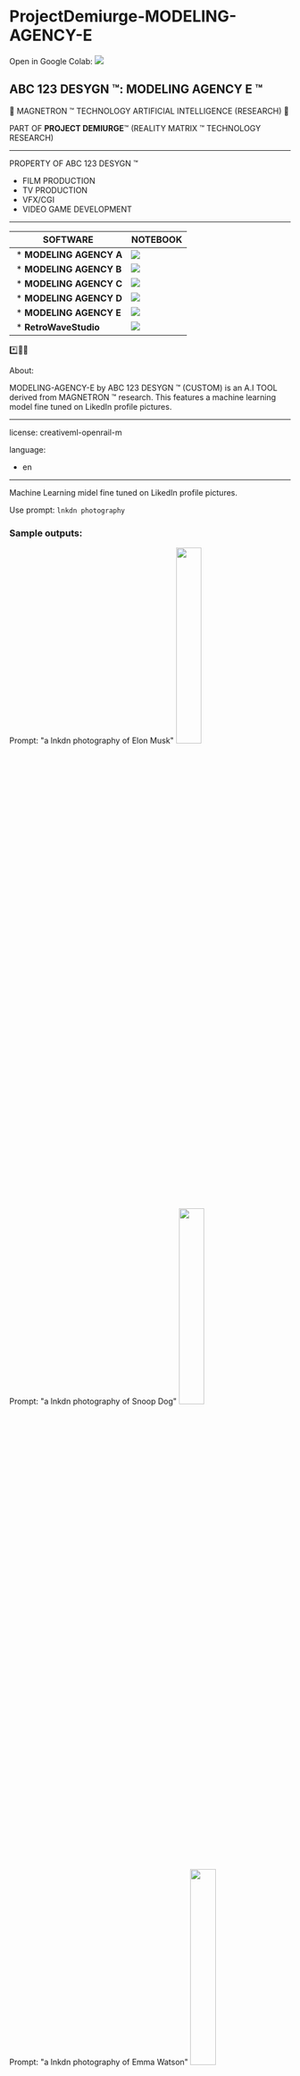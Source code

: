 # ProjectDemiurge-MODELING-AGENCY-E

Open in Google Colab: [![](https://img.shields.io/static/v1?message=Open%20in%20Colab&logo=googlecolab&labelColor=5c5c5c&color=0f80c1&label=%20&style=for-the-badge)](https://colab.research.google.com/github/abc123desygn/ProjectDemiurge-MODELING-AGENCY-E/blob/main/ABC_123_DESYGN_%E2%84%A2_(DEMIURGE)_MODELIING_AGENCY_E.ipynb)

## ABC 123 DESYGN ™: MODELING AGENCY E ™

🤖 MAGNETRON ™ TECHNOLOGY ARTIFICIAL INTELLIGENCE (RESEARCH) 🤖

PART OF **PROJECT DEMIURGE**™ (REALITY MATRIX ™ TECHNOLOGY RESEARCH)

----------------------------------

PROPERTY OF ABC 123 DESYGN ™


- FILM PRODUCTION
- TV PRODUCTION
- VFX/CGI
- VIDEO GAME DEVELOPMENT

----------------------------------- 

SOFTWARE | NOTEBOOK
-- | --
 * **MODELING AGENCY A** |[![](https://img.shields.io/static/v1?message=Open%20in%20Colab&logo=googlecolab&labelColor=5c5c5c&color=0f80c1&label=%20&style=for-the-badge)](https://colab.research.google.com/github/abc123desygn/MODELING-AGENCY-A/blob/main/ABC_123_DESYGN_%E2%84%A2_MODELING_AGENCY_A.ipynb)
 * **MODELING AGENCY B** | [![](https://img.shields.io/static/v1?message=Open%20in%20Colab&logo=googlecolab&labelColor=5c5c5c&color=0f80c1&label=%20&style=for-the-badge)](https://colab.research.google.com/github/abc123desygn/ProjectDemiurge-MODELING-AGENCY-B/blob/main/ABC_123_DESYGN_%E2%84%A2_(DEMIURGE)_MODELIING_AGENCY_B.ipynb)  |   
 * **MODELING AGENCY C** | [![](https://img.shields.io/static/v1?message=Open%20in%20Colab&logo=googlecolab&labelColor=5c5c5c&color=0f80c1&label=%20&style=for-the-badge)](https://colab.research.google.com/github/abc123desygn/ProjectDemiurge-MODELING-AGENCY-C/blob/main/ABC_123_DESYGN_%E2%84%A2_(DEMIURGE)_MODELIING_AGENCY_C.ipynb)  |   
 * **MODELING AGENCY D** | [![](https://img.shields.io/static/v1?message=Open%20in%20Colab&logo=googlecolab&labelColor=5c5c5c&color=0f80c1&label=%20&style=for-the-badge)](https://colab.research.google.com/github/abc123desygn/ProjectDemiurge-MODELING-AGENCY-D/blob/main/ABC_123_DESYGN_%E2%84%A2_(DEMIURGE)_MODELIING_AGENCY_D.ipynb)  |   
 * **MODELING AGENCY E** | [![](https://img.shields.io/static/v1?message=Open%20in%20Colab&logo=googlecolab&labelColor=5c5c5c&color=0f80c1&label=%20&style=for-the-badge)](https://colab.research.google.com/github/abc123desygn/ProjectDemiurge-MODELING-AGENCY-E/blob/main/ABC_123_DESYGN_%E2%84%A2_(DEMIURGE)_MODELIING_AGENCY_E.ipynb)  |     
 * **RetroWaveStudio** | [![](https://img.shields.io/static/v1?message=Open%20in%20Colab&logo=googlecolab&labelColor=5c5c5c&color=0f80c1&label=%20&style=for-the-badge)](https://colab.research.google.com/github/abc123desygn/PROJECT-DEMIURGE-RetroWaveStudio/blob/main/ABC_123_DESYGN_%E2%84%A2_(DEMIURGE)_RETROWAVE_STUDIO.ipynb)  | 


*️⃣📶🤖 

About:

MODELING-AGENCY-E by ABC 123 DESYGN ™ (CUSTOM) is an A.I TOOL derived from MAGNETRON ™ research. This features a machine learning model fine tuned on LikedIn profile pictures.


---
license: creativeml-openrail-m

language:
  - en

---

Machine Learning midel fine tuned on LikedIn profile pictures.

Use prompt: `lnkdn photography`

### Sample outputs:

Prompt: "a lnkdn photography of Elon Musk"
<img src="https://s3.amazonaws.com/moonup/production/uploads/1667858587187-63265d019f9d19bfd4f45031.png" width="30%"/>

Prompt: "a lnkdn photography of Snoop Dog"
<img src="https://s3.amazonaws.com/moonup/production/uploads/1667858259041-63265d019f9d19bfd4f45031.png" width="30%"/>

Prompt: "a lnkdn photography of Emma Watson"
<img src="https://s3.amazonaws.com/moonup/production/uploads/1667858494389-63265d019f9d19bfd4f45031.png" width="30%"/>

Prompt: "a lnkdn photography of Dwayne Johnson"
<img src="https://s3.amazonaws.com/moonup/production/uploads/1667858442197-63265d019f9d19bfd4f45031.png" width="30%"/>

[Click here](https://prompthero.com/) for more prompts and inspiration.
